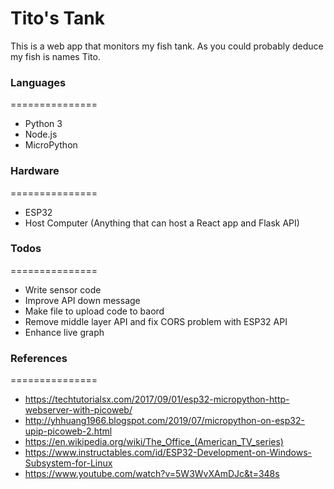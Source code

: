 # Tito's Tank
This is a web app that monitors my fish tank.  As you could probably deduce my fish is names Tito.

### Languages
===============
  - Python 3
  - Node.js
  - MicroPython

### Hardware
===============
  - ESP32
  - Host Computer (Anything that can host a React app and Flask API)


### Todos
===============
 - Write sensor code
 - Improve API down message
 - Make file to upload code to baord
 - Remove middle layer API and fix CORS problem with ESP32 API
 - Enhance live graph
 
### References
===============
 - https://techtutorialsx.com/2017/09/01/esp32-micropython-http-webserver-with-picoweb/
 - http://yhhuang1966.blogspot.com/2019/07/micropython-on-esp32-upip-picoweb-2.html
 - https://en.wikipedia.org/wiki/The_Office_(American_TV_series)
 - https://www.instructables.com/id/ESP32-Development-on-Windows-Subsystem-for-Linux
 - https://www.youtube.com/watch?v=5W3WvXAmDJc&t=348s
